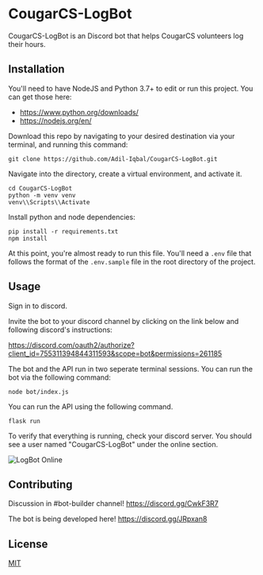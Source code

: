 # CougarCS-LogBot

CougarCS-LogBot is an Discord bot that helps CougarCS volunteers log their hours.

## Installation

You'll need to have NodeJS and Python 3.7+  to edit or run this project. You can get those here:

* https://www.python.org/downloads/
* https://nodejs.org/en/

Download this repo by navigating to your desired destination via your terminal, and running this command:

```
git clone https://github.com/Adil-Iqbal/CougarCS-LogBot.git
```

Navigate into the directory, create a virtual environment, and activate it.

```
cd CougarCS-LogBot
python -m venv venv
venv\\Scripts\\Activate
```

Install python and node dependencies:

```
pip install -r requirements.txt
npm install
```

At this point, you're almost ready to run this file. You'll need a `.env` file that follows the format of the `.env.sample` file in the root directory of the project. 

## Usage

Sign in to discord.

Invite the bot to your discord channel by clicking on the link below and following discord's instructions:

https://discord.com/oauth2/authorize?client_id=755311394844311593&scope=bot&permissions=261185

The bot and the API run in two seperate terminal sessions. You can run the bot via the following command:

```
node bot/index.js
```
You can run the API using the following command.

```
flask run
```

To verify that everything is running, check your discord server. You should see a user named "CougarCS-LogBot" under the online section.

![LogBot Online](https://i.imgur.com/Bki4QPI.png)

## Contributing

Discussion in #bot-builder channel!
https://discord.gg/CwkF3R7

The bot is being developed here!
https://discord.gg/JRpxan8

## License
[MIT](https://choosealicense.com/licenses/mit/)